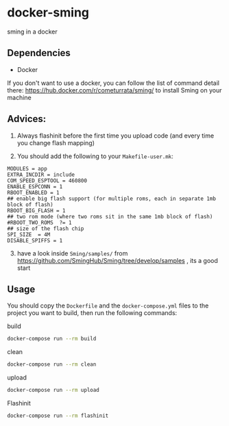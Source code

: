 # docker-sming
sming in a docker

## Dependencies
  - Docker
  
  If you don't want to use a docker, you can follow the list of command detail there: https://hub.docker.com/r/cometurrata/sming/
  to install Sming on your machine

## Advices:

1) Always flashinit before the first time you upload code (and every time you change flash mapping)

2) You should add the following to your `Makefile-user.mk`:
```
MODULES = app
EXTRA_INCDIR = include
COM_SPEED_ESPTOOL = 460800 
ENABLE_ESPCONN = 1
RBOOT_ENABLED = 1
## enable big flash support (for multiple roms, each in separate 1mb block of flash)
RBOOT_BIG_FLASH = 1
## two rom mode (where two roms sit in the same 1mb block of flash)
#RBOOT_TWO_ROMS  ?= 1
## size of the flash chip
SPI_SIZE  = 4M
DISABLE_SPIFFS = 1
```

3) have a look inside `Sming/samples/` from https://github.com/SmingHub/Sming/tree/develop/samples , its a good start

## Usage

You should copy the `Dockerfile` and the `docker-compose.yml` files to the project you want to build, then run the following commands:

build
```bash
docker-compose run --rm build
```

clean
```bash
docker-compose run --rm clean
```

upload
```bash
docker-compose run --rm upload
```

Flashinit
```bash
docker-compose run --rm flashinit
```
